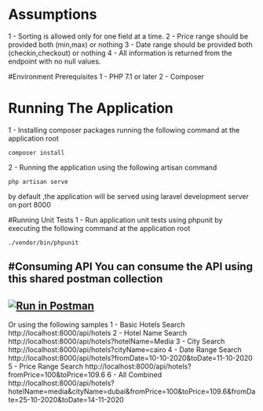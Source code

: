 # Assumptions
1 - Sorting is allowed only for one field at a time.
2 - Price range should be provided both (min,max) or nothing
3 - Date range should be provided both (checkin,checkout) or nothing
4 - All information is returned from the endpoint with no null values.

#Environment Prerequisites
1 - PHP 7.1 or later
2 - Composer

# Running The Application
1 - Installing composer packages running the following command at the application root
```
composer install
```

2 - Running the application using the following artisan command
```
php artisan serve
```
by default ,the application will be served using laravel development server on port 8000

#Running Unit Tests
1 - Run application unit tests using phpunit by executing the following command at the application root
```
./vendor/bin/phpunit
```

#Consuming API
You can consume the API using this shared postman collection
---
[![Run in Postman](https://run.pstmn.io/button.svg)](https://app.getpostman.com/run-collection/4daead81b9acb081d9da)
---

Or using the following samples
1 - Basic Hotels Search
http://localhost:8000/api/hotels
2 - Hotel Name Search
http://localhost:8000/api/hotels?hotelName=Media
3 - City Search
http://localhost:8000/api/hotels?cityName=cairo
4 - Date Range Search
http://localhost:8000/api/hotels?fromDate=10-10-2020&toDate=11-10-2020
5 - Price Range Search
http://localhost:8000/api/hotels?fromPrice=100&toPrice=109.6
6 - All Combined
http://localhost:8000/api/hotels?hotelName=media&cityName=dubai&fromPrice=100&toPrice=109.6&fromDate=25-10-2020&toDate=14-11-2020
